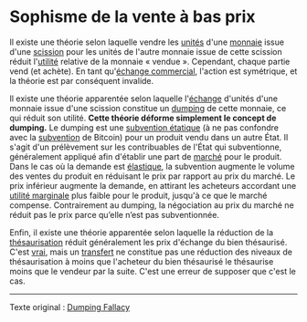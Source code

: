 Sophisme de la vente à bas prix
===============================

Il existe une théorie selon laquelle vendre les [unités](ch101-glossary.md#unité) d'une [monnaie](ch101-glossary.md#monnaie) issue d'une [scission](ch101-glossary.md#scission) pour les unités de l'autre monnaie issue de cette scission réduit l'[utilité](ch101-glossary.md#utilité) relative de la monnaie « vendue ». Cependant, chaque partie vend (et achète). En tant qu'[échange commercial](ch101-glossary.md#commerce), l'action est symétrique, et la théorie est par conséquent invalide.

Il existe une théorie apparentée selon laquelle l'[échange](ch101-glossary.md#échange) d'unités d'une monnaie issue d'une scission constitue un [dumping](https://fr.wikipedia.org/wiki/Dumping) de cette monnaie, ce qui réduit son utilité. **Cette théorie déforme simplement le concept de dumping.** Le dumping est une [subvention étatique](https://fr.wikipedia.org/wiki/Subvention) (à ne pas confondre avec la [subvention](ch101-glossary.md#commerce) de Bitcoin) pour un produit vendu dans un autre État. Il s'agit d'un prélèvement sur les contribuables de l'État qui subventionne, généralement appliqué afin d'établir une part de [marché](ch101-glossary.md#marché) pour le produit. Dans le cas où la demande est [élastique](https://fr.wikipedia.org/wiki/%C3%89lasticit%C3%A9_(%C3%A9conomie)#%C3%89lasticit%C3%A9-prix), la subvention augmente le volume des ventes du produit en réduisant le prix par rapport au prix du marché. Le prix inférieur augmente la demande, en attirant les acheteurs accordant une [utilité marginale](https://fr.wikipedia.org/wiki/Utilit%C3%A9_marginale) plus faible pour le produit, jusqu'à ce que le marché compense. Contrairement au dumping, la négociation au prix du marché ne réduit pas le prix parce qu’elle n’est pas subventionnée.

Enfin, il existe une théorie apparentée selon laquelle la réduction de la [thésaurisation](https://fr.wikipedia.org/wiki/Th%C3%A9saurisation) réduit généralement les prix d'échange du bien thésaurisé. C'est [vrai](http://pratclif.com/economy/money_files/rothbard.money1.htm#9), mais un [transfert](ch101-glossary.md#transfert) ne constitue pas une réduction des niveaux de thésaurisation à moins que l'acheteur du bien thésaurisé le thésaurise moins que le vendeur par la suite. C'est une erreur de supposer que c'est le cas.

---

Texte original : [Dumping Fallacy](https://github.com/libbitcoin/libbitcoin-system/wiki/Dumping-Fallacy)